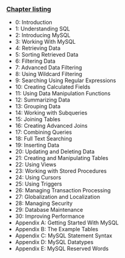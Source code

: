 ### [Chapter listing](https://forta.com/books/0672327120/)

+ 0: Introduction
+ 1: Understanding SQL
+ 2: Introducing MySQL
+ 3: Working With MySQL
+ 4: Retrieving Data
+ 5: Sorting Retrieved Data
+ 6: Filtering Data
+ 7: Advanced Data Filtering
+ 8: Using Wildcard Filtering
+ 9: Searching Using Regular Expressions
+ 10: Creating Calculated Fields
+ 11: Using Data Manipulation Functions
+ 12: Summarizing Data
+ 13: Grouping Data
+ 14: Working with Subqueries
+ 15: Joining Tables
+ 16: Creating Advanced Joins
+ 17: Combining Queries
+ 18: Full Text Searching
+ 19: Inserting Data
+ 20: Updating and Deleting Data
+ 21: Creating and Manipulating Tables
+ 22: Using Views
+ 23: Working with Stored Procedures
+ 24: Using Cursors
+ 25: Using Triggers
+ 26: Managing Transaction Processing
+ 27: Globalization and Localization
+ 28: Managing Security
+ 29: Database Maintenance
+ 30: Improving Performance
+ Appendix A: Getting Started With MySQL
+ Appendix B: The Example Tables
+ Appendix C: MySQL Statement Syntax
+ Appendix D: MySQL Datatypes
+ Appendix E: MySQL Reserved Words

